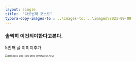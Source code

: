 ```yaml
---
layout: single
title:  "다섯번째 포스트"
typora-copy-images-to : ..\images-to: ..\images\2021-09-09
---
```






### 솔찍히 이건되야한다고본다.

5번째 글 이미지추가

<img src="C:\Users\user\Desktop\dc8b3d02-a15a-4afa-a88b-989cf2a50476 (2).jpg" alt="dc8b3d02-a15a-4afa-a88b-989cf2a50476 (2)" style="zoom:50%;" />

